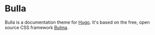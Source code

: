 # Bulla

Bulla is a documentation theme for [Hugo](https://gohugo.io/). It's based on the free, open source CSS framework [Bulma](https://bulma.io/).
